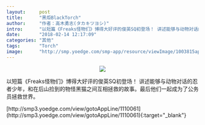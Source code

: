 ```yaml
---
layout:     post
title:      "黑炬BlackTorch"
author:     "作者：高木勇志(タカキツヨシ)"
intro:      "以短篇《Freaks怪物们》博得大好评的俊英SQ初登场！ 讲述能够与动物对话的忍者少年，和在后山捡到的物怪黑猫之间互相拯救的故事。最后他们一起成为了公务员拯救世界。"
date:       "2018-02-14 12:17:09"
categories: "其他"
tags:       "Torch"
image:      "http://smp.yoedge.com/smp-app/resource/viewImage/1003815appline.png"
---
```

<div style="text-align: center">
<p><img src="http://smp.yoedge.com/smp-app/resource/viewImage/1003815appline.png"/></p>
</div>
<p class="post-meta">
<span>以短篇《Freaks怪物们》博得大好评的俊英SQ初登场！ 讲述能够与动物对话的忍者少年，和在后山捡到的物怪黑猫之间互相拯救的故事。最后他们一起成为了公务员拯救世界。</span>
</p>
[http://smp3.yoedge.com/view/gotoAppLine/1110061](http://smp3.yoedge.com/view/gotoAppLine/1110061){:target="_blank"}


